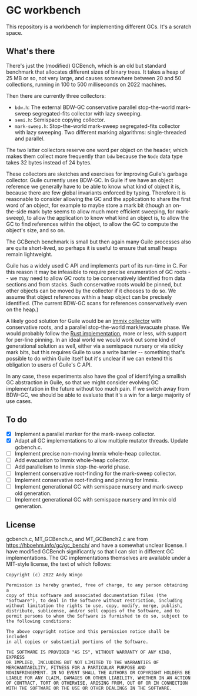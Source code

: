 # GC workbench

This repository is a workbench for implementing different GCs.  It's a
scratch space.

## What's there

There's just the (modified) GCBench, which is an old but standard
benchmark that allocates different sizes of binary trees.  It takes a
heap of 25 MB or so, not very large, and causes somewhere between 20 and
50 collections, running in 100 to 500 milliseconds on 2022 machines.

Then there are currently three collectors:

 - `bdw.h`: The external BDW-GC conservative parallel stop-the-world
   mark-sweep segregated-fits collector with lazy sweeping.
 - `semi.h`: Semispace copying collector.
 - `mark-sweep.h`: Stop-the-world mark-sweep segregated-fits collector
   with lazy sweeping.  Two different marking algorithms:
   single-threaded and parallel.

The two latter collectors reserve one word per object on the header,
which makes them collect more frequently than `bdw` because the `Node`
data type takes 32 bytes instead of 24 bytes.

These collectors are sketches and exercises for improving Guile's
garbage collector.  Guile currently uses BDW-GC.  In Guile if we have an
object reference we generally have to be able to know what kind of
object it is, because there are few global invariants enforced by
typing.  Therefore it is reasonable to consider allowing the GC and the
application to share the first word of an object, for example to maybe
store a mark bit (though an on-the-side mark byte seems to allow much
more efficient sweeping, for mark-sweep), to allow the application to
know what kind an object is, to allow the GC to find references within
the object, to allow the GC to compute the object's size, and so on.

The GCBench benchmark is small but then again many Guile processes also
are quite short-lived, so perhaps it is useful to ensure that small
heaps remain lightweight.

Guile has a widely used C API and implements part of its run-time in C.
For this reason it may be infeasible to require precise enumeration of
GC roots -- we may need to allow GC roots to be conservatively
identified from data sections and from stacks.  Such conservative roots
would be pinned, but other objects can be moved by the collector if it
chooses to do so.  We assume that object references within a heap object
can be precisely identified.  (The current BDW-GC scans for references
conservatively even on the heap.)

A likely good solution for Guile would be an [Immix
collector](https://www.cs.utexas.edu/users/speedway/DaCapo/papers/immix-pldi-2008.pdf)
with conservative roots, and a parallel stop-the-world mark/evacuate
phase.  We would probably follow the [Rust
implementation](http://users.cecs.anu.edu.au/~steveb/pubs/papers/rust-ismm-2016.pdf),
more or less, with support for per-line pinning.  In an ideal world we
would work out some kind of generational solution as well, either via a
semispace nursery or via sticky mark bits, but this requires Guile to
use a write barrier -- something that's possible to do within Guile
itself but it's unclear if we can extend this obligation to users of
Guile's C API.

In any case, these experiments also have the goal of identifying a
smallish GC abstraction in Guile, so that we might consider evolving GC
implementation in the future without too much pain.  If we switch away
from BDW-GC, we should be able to evaluate that it's a win for a large
majority of use cases.

## To do

 - [X] Implement a parallel marker for the mark-sweep collector.
 - [X] Adapt all GC implementations to allow multiple mutator threads.
   Update gcbench.c.
 - [ ] Implement precise non-moving Immix whole-heap collector.
 - [ ] Add evacuation to Immix whole-heap collector.
 - [ ] Add parallelism to Immix stop-the-world phase.
 - [ ] Implement conservative root-finding for the mark-sweep collector.
 - [ ] Implement conservative root-finding and pinning for Immix.
 - [ ] Implement generational GC with semispace nursery and mark-sweep
   old generation.
 - [ ] Implement generational GC with semispace nursery and Immix
   old generation.

## License

gcbench.c, MT_GCBench.c, and MT_GCBench2.c are from
https://hboehm.info/gc/gc_bench/ and have a somewhat unclear license.  I
have modified GCBench significantly so that I can slot in different GC
implementations.  The GC implementations themselves are available under
a MIT-style license, the text of which follows:

```
Copyright (c) 2022 Andy Wingo

Permission is hereby granted, free of charge, to any person obtaining a
copy of this software and associated documentation files (the
"Software"), to deal in the Software without restriction, including
without limitation the rights to use, copy, modify, merge, publish,
distribute, sublicense, and/or sell copies of the Software, and to
permit persons to whom the Software is furnished to do so, subject to
the following conditions:

The above copyright notice and this permission notice shall be included
in all copies or substantial portions of the Software.

THE SOFTWARE IS PROVIDED "AS IS", WITHOUT WARRANTY OF ANY KIND, EXPRESS
OR IMPLIED, INCLUDING BUT NOT LIMITED TO THE WARRANTIES OF
MERCHANTABILITY, FITNESS FOR A PARTICULAR PURPOSE AND
NONINFRINGEMENT. IN NO EVENT SHALL THE AUTHORS OR COPYRIGHT HOLDERS BE
LIABLE FOR ANY CLAIM, DAMAGES OR OTHER LIABILITY, WHETHER IN AN ACTION
OF CONTRACT, TORT OR OTHERWISE, ARISING FROM, OUT OF OR IN CONNECTION
WITH THE SOFTWARE OR THE USE OR OTHER DEALINGS IN THE SOFTWARE.
```
